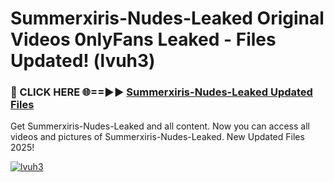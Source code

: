 # Summerxiris-Nudes-Leaked Original Videos 0nlyFans Leaked - Files Updated! (lvuh3)

<h3>🔴 CLICK HERE 🌐==►► <a href="https://tinyurl.com/4mcuefdz" rel="nofollow">Summerxiris-Nudes-Leaked Updated Files</a></h3>

Get Summerxiris-Nudes-Leaked and all content. Now you can access all videos and pictures of Summerxiris-Nudes-Leaked. New Updated Files 2025!

[![lvuh3](https://i.imgur.com/StAQSOY.gif)](https://tinyurl.com/4mcuefdz)
